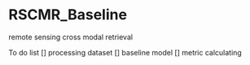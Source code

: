 # RSCMR_Baseline
remote sensing cross modal retrieval

To do list
[] processing dataset
[] baseline model
[] metric calculating
